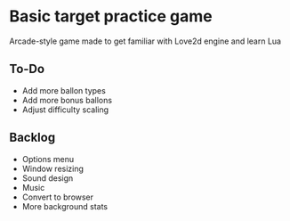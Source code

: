 # Basic target practice game

Arcade-style game made to get familiar with Love2d engine and learn Lua

## To-Do
- Add more ballon types
- Add more bonus ballons
- Adjust difficulty scaling 

## Backlog 
- Options menu
- Window resizing 
- Sound design 
- Music
- Convert to browser 
- More background stats
 